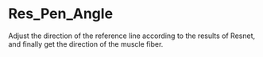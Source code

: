 # Res_Pen_Angle
Adjust the direction of the reference line according to the results of Resnet, and finally get the direction of the muscle fiber.
